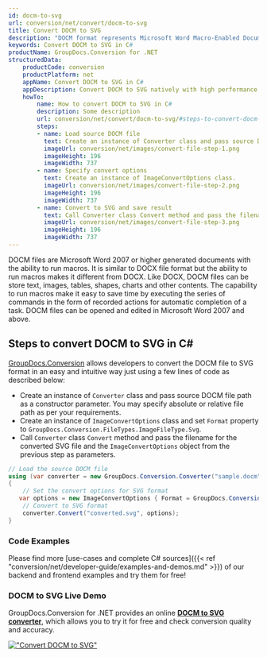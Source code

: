 ```yaml
---
id: docm-to-svg
url: conversion/net/convert/docm-to-svg
title: Convert DOCM to SVG
description: "DOCM format represents Microsoft Word Macro-Enabled Document with .docm extension. Learn how to convert DOCM to SVG file programmatically in C# language using GroupDocs.Conversion for .NET library."
keywords: Convert DOCM to SVG in C#
productName: GroupDocs.Conversion for .NET
structuredData:
    productCode: conversion
    productPlatform: net
    appName: Convert DOCM to SVG in C#
    appDescription: Convert DOCM to SVG natively with high performance using C# language and server side GroupDocs.Conversion for .NET APIs, without the use of any software like Microsoft or Open Office.
    howTo:
        name: How to convert DOCM to SVG in C# 
        description: Some description
        url: conversion/net/convert/docm-to-svg/#steps-to-convert-docm-to-svg-in-c
        steps:
        - name: Load source DOCM file 
          text: Create an instance of Converter class and pass source DOCM file path as a constructor parameter. You may specify absolute or relative file path as per your requirements. 
          imageUrl: conversion/net/images/convert-file-step-1.png
          imageHeight: 196
          imageWidth: 737
        - name: Specify convert options 
          text: Create an instance of ImageConvertOptions class.
          imageUrl: conversion/net/images/convert-file-step-2.png
          imageHeight: 196
          imageWidth: 737
        - name: Convert to SVG and save result 
          text: Call Converter class Convert method and pass the filename for the converted HTML file and the ImageConvertOptions object from the previous step as parameters.
          imageUrl: conversion/net/images/convert-file-step-3.png
          imageHeight: 196
          imageWidth: 737
---
```


DOCM files are Microsoft Word 2007 or higher generated documents with the ability to run macros. It is similar to DOCX file format but the ability to run macros makes it different from DOCX. Like DOCX, DOCM files can be store text, images, tables, shapes, charts and other contents. The capability to run macros make it easy to save time by executing the series of commands in the form of recorded actions for automatic completion of a task. DOCM files can be opened and edited in Microsoft Word 2007 and above.

## Steps to convert DOCM to SVG in C#

[GroupDocs.Conversion](https://products.groupdocs.com/conversion/net) allows developers to convert the DOCM file to SVG format in an easy and intuitive way just using a few lines of code as described below:

* Create an instance of `Converter` class and pass source DOCM file path as a constructor parameter. You may specify absolute or relative file path as per your requirements. 
* Create an instance of `ImageConvertOptions` class and set `Format` property to `GroupDocs.Conversion.FileTypes.ImageFileType.Svg`.
* Call `Converter` class `Convert` method and pass the filename for the converted SVG file and the `ImageConvertOptions` object from the previous step as parameters.

```csharp
// Load the source DOCM file
using (var converter = new GroupDocs.Conversion.Converter("sample.docm"))
{
    // Set the convert options for SVG format
   var options = new ImageConvertOptions { Format = GroupDocs.Conversion.FileTypes.ImageFileType.Svg };
    // Convert to SVG format
    converter.Convert("converted.svg", options);
}
```

### Code Examples

Please find more [use-cases and complete C# sources]({{< ref "conversion/net/developer-guide/examples-and-demos.md" >}}) of our backend and frontend examples and try them for free!

### DOCM to SVG Live Demo

GroupDocs.Conversion for .NET provides an online [**DOCM to SVG converter**](https://products.groupdocs.app/conversion/docm-to-svg), which allows you to try it for free and check conversion quality and accuracy.

[!["Convert DOCM to SVG"](conversion/net/images/convert-to-svg/convert-docm-to-svg.png)](https://products.groupdocs.app/conversion/docm-to-svg)